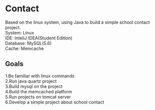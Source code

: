 # Contact
Based on the linux system, using Java to build a simple school contact project.  
System:     Linux  
IDE:        InteliJ IDEA(Student Edition)  
Database:   MySQL(5.6)  
Cache:      Memcache
## Goals
1.Be familiar with linux commands  
2.Run java quartz project  
3.Build mysql on the project  
4.Build the memcached platform  
5.Run projects on tomcat server  
6.Develop a simple project about school contact
